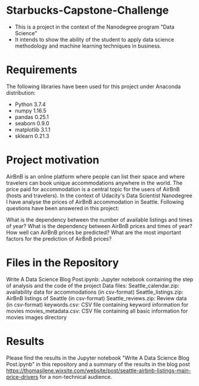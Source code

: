 # Starbucks-Capstone-Challenge

- This is a project in the context of the Nanodegree program "Data Science"
- It intends to show the ability of the student to apply data science methodology and machine learning techniques in business.

# Requirements
The following libraries have been used for this project under Anaconda distribution:

- Python 3.7.4
- numpy 1.16.5
- pandas 0.25.1
- seaborn 0.9.0
- matplotlib 3.1.1
- sklearn 0.21.3

# Project motivation

AirBnB is an online platform where people can list their space and where travelers can book unique accommodations anywhere in the world. The price paid for accommodation is a central topic for the users of AirBnB (hosts and travelers). In the context of Udacity's Data Scientist Nanodegree I have analyse the prices of AirBnB accommodation in Seattle. Following questions have been answered in this project:

What is the dependency between the number of available listings and times of year?
What is the dependency between AirBnB prices and times of year?
How well can AirBnB prices be predicted?
What are the most important factors for the prediction of AirBnB prices?

# Files in the Repository
Write A Data Science Blog Post.ipynb: Jupyter notebook containing the step of analysis and the code of the project
Data files:
Seattle_calendar.zip: availability data for accommodations (in csv-format)
Seattle_listings.zip: AirBnB listings of Seattle (in csv-format)
Seattle_reviews.zip: Review data (in csv-format)
keywords.csv: CSV file containing keyword information for movies movies_metadata.csv: CSV file containing all basic information for movies images directory

# Results
Please find the results in the Jupyter notebook "Write A Data Science Blog Post.ipynb" in this repository and a summary of the results in the blog post https://thomasilene.wixsite.com/website/post/seattle-airbnb-listings-main-price-drivers for a non-technical audience.
